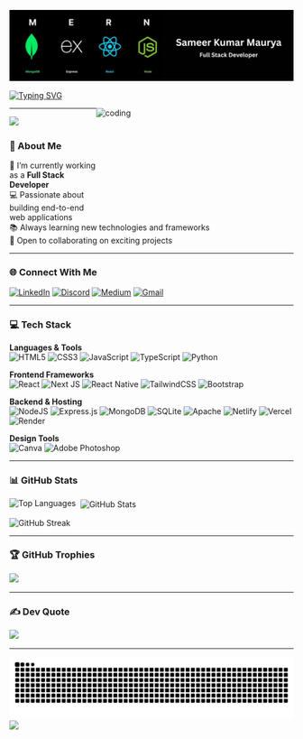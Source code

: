 <!-- Banner -->
![Banner](Banner.png)

<!-- Typing Text -->
[![Typing SVG](https://readme-typing-svg.herokuapp.com?lines=Welcome+to+my+GitHub+Profile!;I'm+a+Full+Stack+Developer...&center=true&width=500)](https://git.io/typing-svg)

<!-- GIF Image -->
<img align="right" src="https://media1.tenor.com/m/epFxZ9nyQLIAAAAC/work-post.gif" alt="coding" width="350" height="200" />

---

<!-- Visitor Count -->
[![](https://visitcount.itsvg.in/api?id=SAMEER563&icon=1&color=6)](https://visitcount.itsvg.in)

### 👋 About Me

🌱 I’m currently working as a **Full Stack Developer**  
💻 Passionate about building end-to-end web applications  
📚 Always learning new technologies and frameworks  
🚀 Open to collaborating on exciting projects  

---

### 🌐 Connect With Me

[![LinkedIn](https://img.shields.io/badge/LinkedIn-%230077B5.svg?style=for-the-badge&logo=linkedin&logoColor=white)](https://linkedin.com/in/sameer-kumar-maurya-5a6990228)
[![Discord](https://img.shields.io/badge/Discord-%237289DA.svg?style=for-the-badge&logo=discord&logoColor=white)](http://discordapp.com/users/1079358050256826438)
[![Medium](https://img.shields.io/badge/Medium-%2312100E.svg?style=for-the-badge&logo=medium&logoColor=white)](https://medium.com/@@shakyasam563)
[![Gmail](https://img.shields.io/badge/Email-D14836?style=for-the-badge&logo=gmail&logoColor=white)](mailto:sameermaurya482@gmail.com)

---

### 💻 Tech Stack

**Languages & Tools**  
![HTML5](https://img.shields.io/badge/html5-%23E34F26.svg?style=for-the-badge&logo=html5&logoColor=white)
![CSS3](https://img.shields.io/badge/css3-%231572B6.svg?style=for-the-badge&logo=css3&logoColor=white)
![JavaScript](https://img.shields.io/badge/javascript-%23323330.svg?style=for-the-badge&logo=javascript&logoColor=%23F7DF1E)
![TypeScript](https://img.shields.io/badge/typescript-%23007ACC.svg?style=for-the-badge&logo=typescript&logoColor=white)
![Python](https://img.shields.io/badge/python-3670A0?style=for-the-badge&logo=python&logoColor=ffdd54)

**Frontend Frameworks**  
![React](https://img.shields.io/badge/react-%2320232a.svg?style=for-the-badge&logo=react&logoColor=%2361DAFB)
![Next JS](https://img.shields.io/badge/Next-black?style=for-the-badge&logo=next.js&logoColor=white)
![React Native](https://img.shields.io/badge/react_native-%2320232a.svg?style=for-the-badge&logo=react&logoColor=%2361DAFB)
![TailwindCSS](https://img.shields.io/badge/tailwindcss-%2338B2AC.svg?style=for-the-badge&logo=tailwind-css&logoColor=white)
![Bootstrap](https://img.shields.io/badge/bootstrap-%238511FA.svg?style=for-the-badge&logo=bootstrap&logoColor=white)

**Backend & Hosting**  
![NodeJS](https://img.shields.io/badge/node.js-6DA55F?style=for-the-badge&logo=node.js&logoColor=white)
![Express.js](https://img.shields.io/badge/express.js-%23404d59.svg?style=for-the-badge&logo=express&logoColor=%2361DAFB)
![MongoDB](https://img.shields.io/badge/MongoDB-%234ea94b.svg?style=for-the-badge&logo=mongodb&logoColor=white)
![SQLite](https://img.shields.io/badge/sqlite-%2307405e.svg?style=for-the-badge&logo=sqlite&logoColor=white)
![Apache](https://img.shields.io/badge/apache-%23D42029.svg?style=for-the-badge&logo=apache&logoColor=white)
![Netlify](https://img.shields.io/badge/netlify-%23000000.svg?style=for-the-badge&logo=netlify&logoColor=#00C7B7)
![Vercel](https://img.shields.io/badge/vercel-%23000000.svg?style=for-the-badge&logo=vercel&logoColor=white)
![Render](https://img.shields.io/badge/Render-%46E3B7.svg?style=for-the-badge&logo=render&logoColor=white)

**Design Tools**  
![Canva](https://img.shields.io/badge/Canva-%2300C4CC.svg?style=for-the-badge&logo=Canva&logoColor=white)
![Adobe Photoshop](https://img.shields.io/badge/adobe%20photoshop-%2331A8FF.svg?style=for-the-badge&logo=adobe%20photoshop&logoColor=white)

---

### 📊 GitHub Stats

<!-- Most Used Languages -->
<p>
  <img align="left" src="https://github-readme-stats.vercel.app/api/top-langs?username=sameer563&show_icons=true&locale=en&layout=compact" alt="Top Languages" />
</p>

<!-- Stats Card -->
<p>&nbsp;
  <img align="center" src="https://github-readme-stats.vercel.app/api?username=sameer563&show_icons=true&locale=en" alt="GitHub Stats" />
</p>

<!-- Streak Stats -->
<p>
  <img align="center" src="https://github-readme-streak-stats.herokuapp.com/?user=sameer563&theme=radical" alt="GitHub Streak" />
</p>

---

### 🏆 GitHub Trophies

![](https://github-profile-trophy.vercel.app/?username=SAMEER563&theme=radical&no-frame=false&no-bg=false&margin-w=4)

---

### ✍️ Dev Quote

<img src="https://quotes-github-readme.vercel.app/api?type=horizontal&theme=radical" />

---

<!-- Snake Animation -->
<img src="https://github.com/SAMEER563/SAMEER563/blob/output/snake.svg" alt="Snake Animation" />

<!-- Footer SVG -->
<img src="https://raw.githubusercontent.com/Trilokia/Trilokia/379277808c61ef204768a61bbc5d25bc7798ccf1/bottom_header.svg" />
